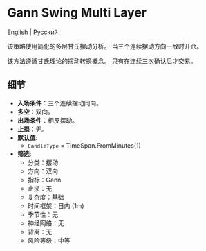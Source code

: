 # Gann Swing Multi Layer
[English](README.md) | [Русский](README_ru.md)

该策略使用简化的多层甘氏摆动分析。
当三个连续摆动方向一致时开仓。

该方法遵循甘氏理论的摆动转换概念。
只有在连续三次确认后才交易。

## 细节

- **入场条件**：三个连续摆动同向。
- **多空**：双向。
- **出场条件**：相反摆动。
- **止损**：无。
- **默认值**:
  - `CandleType` = TimeSpan.FromMinutes(1)
- **筛选**:
  - 分类：摆动
  - 方向：双向
  - 指标：Gann
  - 止损：无
  - 复杂度：基础
  - 时间框架：日内 (1m)
  - 季节性：无
  - 神经网络：无
  - 背离：无
  - 风险等级：中等
